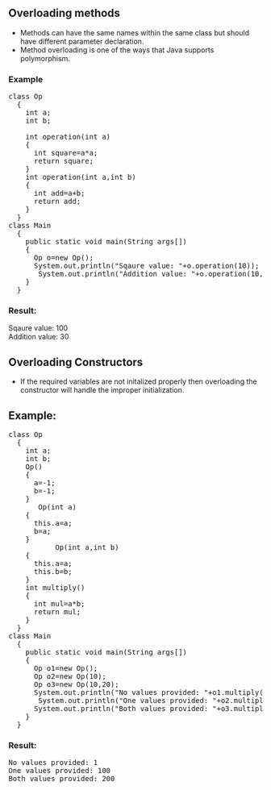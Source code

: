 ## Overloading methods
- Methods can have the same names within the same class but should have different parameter declaration.
- Method overloading is one of the ways that Java supports polymorphism.
### Example
<pre>
class Op
  {
    int a;
    int b;
    
    int operation(int a)
    {
      int square=a*a;
      return square;
    }
    int operation(int a,int b)
    {
      int add=a+b;
      return add;
    }    
  }
class Main
  {
    public static void main(String args[])
    {
      Op o=new Op();
      System.out.println("Sqaure value: "+o.operation(10));
       System.out.println("Addition value: "+o.operation(10,20));
    }
  }
</pre>
### Result:
Sqaure value: 100 <br>
Addition value: 30
## Overloading Constructors
- If the required variables are not initalized properly then overloading the constructor will handle the improper initialization.
## Example:
<pre>
class Op
  {
    int a;
    int b;
    Op()
    {
      a=-1;
      b=-1;
    }
       Op(int a)
    {
      this.a=a;
      b=a;
    }
           Op(int a,int b)
    {
      this.a=a;
      this.b=b;
    }
    int multiply()
    {
      int mul=a*b;
      return mul;
    }    
  }
class Main
  {
    public static void main(String args[])
    {
      Op o1=new Op();
      Op o2=new Op(10);
      Op o3=new Op(10,20);
      System.out.println("No values provided: "+o1.multiply());
       System.out.println("One values provided: "+o2.multiply());
      System.out.println("Both values provided: "+o3.multiply());
    }
  }
</pre>
### Result:
<pre>
No values provided: 1
One values provided: 100
Both values provided: 200
</pre>
